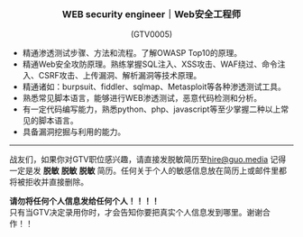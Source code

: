 <h3 align="center">WEB security engineer｜Web安全⼯程师</h3>
<p align="center">(GTV0005)</p>
   
- 精通渗透测试步骤、⽅法和流程。了解OWASP Top10的原理。
- 精通Web安全攻防原理。熟练掌握SQL注⼊、XSS攻击、WAF绕过、命令注⼊、CSRF攻击、上传漏洞、解析漏洞等技术原理。
- 精通诸如：burpsuit、fiddler、sqlmap、Metasploit等各种渗透测试⼯具。
- 熟悉常⻅脚本语⾔，能够进⾏WEB渗透测试，恶意代码检测和分析。
- 有⼀定代码编写能⼒，熟悉python、php、javascript等⾄少掌握⼆种以上常⻅的脚本语⾔。
- 具备漏洞挖掘与利⽤的能⼒。
   
---
战友们，如果你对GTV职位感兴趣，请直接发脱敏简历至<hire@guo.media>
记得一定是发 **脱敏** **脱敏** **脱敏** 简历。任何关于个人的敏感信息放在简历上或邮件里都将被拒收并直接删除。   
   
**请勿将任何个人信息发给任何个人！！！！**   
只有当GTV决定录用你时，才会告知你要把真实个人信息发到哪里。谢谢合作！！
